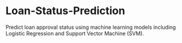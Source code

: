 # Loan-Status-Prediction
Predict loan approval status using machine learning models including Logistic Regression and Support Vector Machine (SVM).

